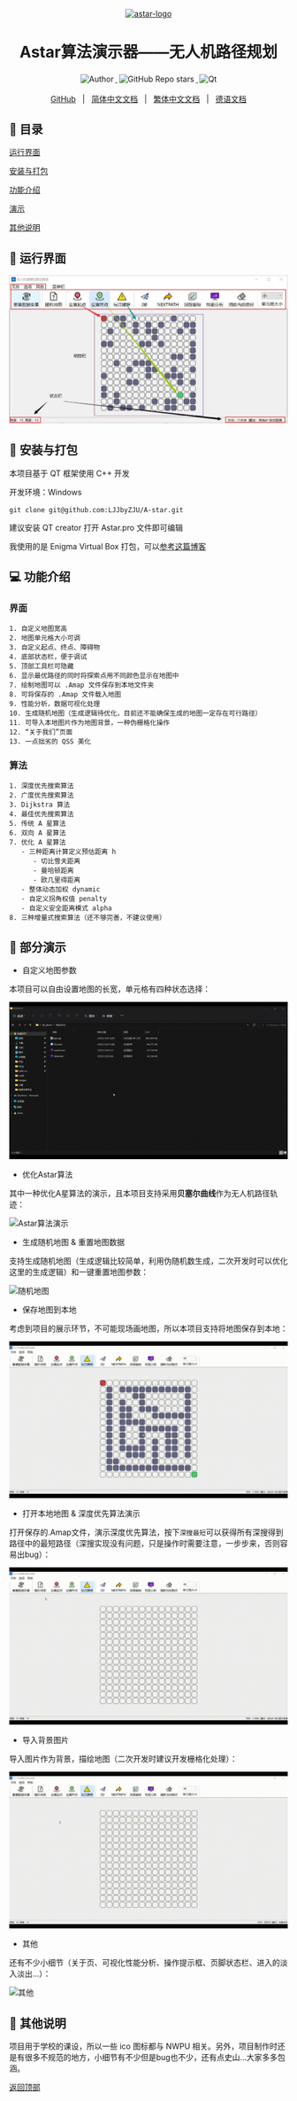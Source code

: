 <p align="center">
    <a target="_blank" href="https://github.com/LJJbyZJU/Astar">
        <img src="https://github.com/LJJbyZJU/Astar/blob/main/README/RDME_IMG/purchase.png" alt="astar-logo" width="150" data-width="150" data-height="150">
    </a>
</p>

<h1 align="center">Astar算法演示器——无人机路径规划</h1>

<p align="center">
    <a target="_blank" href="https://github.com/LJJbyZJU">
      <img style="display:inline-block;margin:0.2em;" alt="Author" src="https://img.shields.io/badge/Author-Junjie Li-blue.svg?logo=autoit&style=flat">
    </a>
    <a target="_blank" href="https://github.com/LJJbyZJU/Astar">
      <img style="display:inline-block;margin:0.2em;" alt="GitHub Repo stars" src="https://img.shields.io/github/stars/LJJbyZJU/Astar?style=social">
    </a>
    <a target="_blank" href="https://github.com/LJJbyZJU/Astar">
      <img style="display:inline-block;margin:0.2em;" alt="Qt" src="https://img.shields.io/badge/Framework-Qt-green.svg?logo=Qt&style=flat">
    </a>
</p>

<p align="center">
    <a href="https://github.com/LJJbyZJU/Astar">GitHub</a>
    &nbsp; | &nbsp;
    <a href="https://github.com/LJJbyZJU/Astar/blob/main/README/README.zh_CN.md">简体中文文档</a>
    &nbsp; | &nbsp;
    <a href="https://github.com/LJJbyZJU/Astar/blob/main/README/README.zh_TW.md">繁体中文文档</a>
    &nbsp; | &nbsp;
    <a href="https://github.com/LJJbyZJU/Astar/blob/main/README/README.de_DE.md">德语文档</a>
</p>

## 📇 目录

[运行界面](#运行界面)

[安装与打包](#安装与打包)

[功能介绍](#功能介绍)

[演示](#部分演示)

[其他说明](#其他说明)

## 🤖 运行界面

![界面](./RDME_IMG/界面.jpg)

## 🚀 安装与打包

本项目基于 QT 框架使用 C++ 开发

开发环境：Windows

```
git clone git@github.com:LJJbyZJU/A-star.git
```

建议安装 QT creator 打开 Astar.pro 文件即可编辑

我使用的是 Enigma Virtual Box 打包，可以[参考这篇博客](https://blog.csdn.net/qq_40994692/article/details/113880198)

## 💻 功能介绍

### 界面

```
1. 自定义地图宽高
2. 地图单元格大小可调
3. 自定义起点、终点、障碍物
4. 底部状态栏，便于调试
5. 顶部工具栏可隐藏
6. 显示最优路径的同时将探索点用不同颜色显示在地图中
7. 绘制地图可以 .Amap 文件保存到本地文件夹
8. 可将保存的 .Amap 文件载入地图
9. 性能分析，数据可视化处理
10. 生成随机地图（生成逻辑待优化，目前还不能确保生成的地图一定存在可行路径）
11. 可导入本地图片作为地图背景，一种伪栅格化操作
12. “关于我们”页面
13. 一点拙劣的 QSS 美化
```

### 算法

```
1. 深度优先搜索算法
2. 广度优先搜索算法
3. Dijkstra 算法
4. 最佳优先搜索算法
5. 传统 A 星算法
6. 双向 A 星算法
7. 优化 A 星算法
   - 三种距离计算定义预估距离 h
      - 切比雪夫距离
      - 曼哈顿距离
      - 欧几里得距离
   - 整体动态加权 dynamic
   - 自定义拐角权值 penalty
   - 自定义安全距离模式 alpha
8. 三种增量式搜索算法（还不够完善，不建议使用）
```

## 🤝 部分演示

- 自定义地图参数

本项目可以自由设置地图的长宽，单元格有四种状态选择：

![设置地图](./RDME_IMG/Astar_gif/设置地图.gif)

- 优化Astar算法

其中一种优化A星算法的演示，且本项目支持采用**贝塞尔曲线**作为无人机路径轨迹：

![Astar算法演示](./RDME_IMG/Astar_gif/A星&贝塞尔.gif)

- 生成随机地图 & 重置地图数据

支持生成随机地图（生成逻辑比较简单，利用伪随机数生成，二次开发时可以优化这里的生成逻辑）和一键重置地图参数：

![随机地图](./RDME_IMG/Astar_gif/随机地图.gif)

- 保存地图到本地

考虑到项目的展示环节，不可能现场画地图，所以本项目支持将地图保存到本地：

![保存地图](./RDME_IMG/Astar_gif/保存地图.gif)

- 打开本地地图 & 深度优先算法演示

打开保存的.Amap文件，演示深度优先算法，按下`深搜最短`可以获得所有深搜得到路径中的最短路径（深搜实现没有问题，只是操作时需要注意，一步步来，否则容易出bug）：

![打开地图](./RDME_IMG/Astar_gif/深搜.gif)

- 导入背景图片

导入图片作为背景，描绘地图（二次开发时建议开发栅格化处理）：

![背景图片](./RDME_IMG/Astar_gif/打开&清除背景.gif)

- 其他

还有不少小细节（关于页、可视化性能分析、操作提示框、页脚状态栏、进入的淡入淡出...）：

![其他](./RDME_IMG/Astar_gif/其他.gif)

## 📝 其他说明

项目用于学校的课设，所以一些 ico 图标都与 NWPU 相关。另外，项目制作时还是有很多不规范的地方，小细节有不少但是bug也不少，还有点史山...大家多多包涵。

[返回顶部](#A-star)